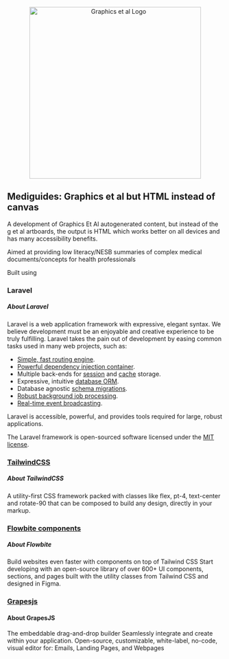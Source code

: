 <p align="center"><a href="https://mediguides.com.au" target="_blank"><img src="https://graphicsetal.com/wp-content/uploads/2022/11/Graphics-Et-Al-Logo.png" width="400" alt="Graphics et al Logo"></a></p>

<p align="center">

</p>

## Mediguides: Graphics et al but HTML instead of canvas

A development of Graphics Et Al autogenerated content, but instead of the g et al artboards, the output is HTML which works better on all devices and has many accessibility benefits.

Aimed at providing low literacy/NESB summaries of complex medical documents/concepts for health professionals

Built using 

### Laravel

##### About Laravel

Laravel is a web application framework with expressive, elegant syntax. We believe development must be an enjoyable and creative experience to be truly fulfilling. Laravel takes the pain out of development by easing common tasks used in many web projects, such as:

- [Simple, fast routing engine](https://laravel.com/docs/routing).
- [Powerful dependency injection container](https://laravel.com/docs/container).
- Multiple back-ends for [session](https://laravel.com/docs/session) and [cache](https://laravel.com/docs/cache) storage.
- Expressive, intuitive [database ORM](https://laravel.com/docs/eloquent).
- Database agnostic [schema migrations](https://laravel.com/docs/migrations).
- [Robust background job processing](https://laravel.com/docs/queues).
- [Real-time event broadcasting](https://laravel.com/docs/broadcasting).

Laravel is accessible, powerful, and provides tools required for large, robust applications.

The Laravel framework is open-sourced software licensed under the [MIT license](https://opensource.org/licenses/MIT).

### <a href="https://tailwindcss.com/">TailwindCSS</a>

##### About TailwindCSS
A utility-first CSS framework packed with classes like flex, pt-4, text-center and rotate-90 that can be composed to build any design, directly in your markup.

### <a href="https://flowbite.com/">Flowbite components</a>

##### About Flowbite

Build websites even faster with components on top of Tailwind CSS
Start developing with an open-source library of over 600+ UI components, sections, and pages built with the utility classes from Tailwind CSS and designed in Figma.

### <a href="https://grapesjs.com/">Grapesjs</a>

#### About GrapesJS
The embeddable drag-and-drop builder
Seamlessly integrate and create within your application.
Open-source, customizable, white-label, no-code, visual editor for:
Emails, Landing Pages, and Webpages


